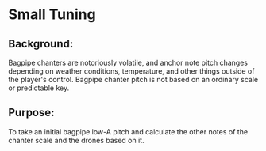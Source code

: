 # Small Tuning
## Background:
Bagpipe chanters are notoriously volatile, and anchor note pitch changes depending on weather conditions, temperature, and other things outside of the player's control.  Bagpipe chanter pitch is not based on an ordinary scale or predictable key.
## Purpose:
To take an initial bagpipe low-A pitch and calculate the other notes of the chanter scale and the drones based on it.
